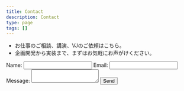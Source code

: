 ```yaml
---
title: Contact
description: Contact
type: page
tags: []
---
```


* お仕事のご相談、講演、VJのご依頼はこちら。
* 企画開発から実装まで、まずはお気軽にお声がけください。

<form id="contact" action="https://formspree.io/info@permsproject.com" method="POST">
  <label for="contact-name">
    <span>Name:</span>
    <input id="contact-name" type="text" name="name" />
  </label>
  <label for="contact-email">
    <span>Email:</span>
    <input id="contact-email" type="email" name="email" />
  </label>
  <label for="contact-message">
    <span>Message:</span>
    <textarea id="contact-message" name="message" ></textarea>
  </label>
  <input id="contact-submit" type="submit" value="Send" />
</form>

